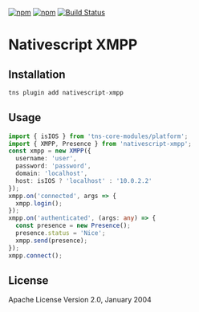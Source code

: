 [![npm](https://img.shields.io/npm/v/nativescript-xmpp.svg)](https://www.npmjs.com/package/nativescript-xmpp)
[![npm](https://img.shields.io/npm/dt/nativescript-xmpp.svg?label=npm%20downloads)](https://www.npmjs.com/package/nativescript-xmpp)
[![Build Status](https://travis-ci.org/triniwiz/nativescript-xmpp.svg?branch=master)](https://travis-ci.org/triniwiz/nativescript-xmpp)

# Nativescript XMPP

## Installation

```javascript
tns plugin add nativescript-xmpp
```

## Usage

```ts
import { isIOS } from 'tns-core-modules/platform';
import { XMPP, Presence } from 'nativescript-xmpp';
const xmpp = new XMPP({
  username: 'user',
  password: 'password',
  domain: 'localhost',
  host: isIOS ? 'localhost' : '10.0.2.2'
});
xmpp.on('connected', args => {
  xmpp.login();
});
xmpp.on('authenticated', (args: any) => {
  const presence = new Presence();
  presence.status = 'Nice';
  xmpp.send(presence);
});
xmpp.connect();
```

## License

Apache License Version 2.0, January 2004
